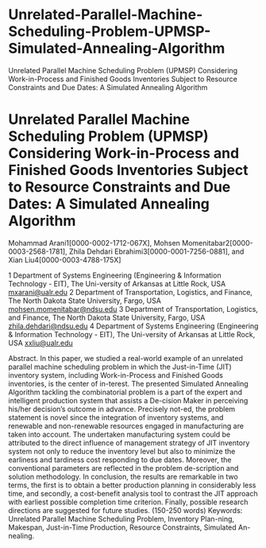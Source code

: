 # Unrelated-Parallel-Machine-Scheduling-Problem-UPMSP-Simulated-Annealing-Algorithm
Unrelated Parallel Machine Scheduling Problem (UPMSP) Considering Work-in-Process and Finished Goods Inventories Subject to Resource Constraints and Due Dates: A Simulated Annealing Algorithm


# Unrelated Parallel Machine Scheduling Problem (UPMSP) Considering Work-in-Process and Finished Goods Inventories Subject to Resource Constraints and Due Dates: A Simulated Annealing Algorithm

Mohammad Arani1[0000-0002-1712-067X], Mohsen Momenitabar2[0000-0003-2568-1781], Zhila Dehdari Ebrahimi3[0000-0001-7256-0881], and Xian Liu4[0000-0003-4788-175X]

1 Department of Systems Engineering (Engineering & Information Technology - EIT), The Uni-versity of Arkansas at Little Rock, USA
mxarani@ualr.edu
2 Department of Transportation, Logistics, and Finance, The North Dakota State University, Fargo, USA
mohsen.momenitabar@ndsu.edu
3 Department of Transportation, Logistics, and Finance, The North Dakota State University, Fargo, USA
zhila.dehdari@ndsu.edu
4 Department of Systems Engineering (Engineering & Information Technology - EIT), The Uni-versity of Arkansas at Little Rock, USA
xxliu@ualr.edu


Abstract. In this paper, we studied a real-world example of an unrelated parallel machine scheduling problem in which the Just-in-Time (JIT) inventory system, including Work-in-Process and Finished Goods inventories, is the center of in-terest. The presented Simulated Annealing Algorithm tackling the combinatorial problem is a part of the expert and intelligent production system that assists a De-cision Maker in perceiving his/her decision’s outcome in advance. Precisely not-ed, the problem statement is novel since the integration of inventory systems, and renewable and non-renewable resources engaged in manufacturing are taken into account. The undertaken manufacturing system could be attributed to the direct influence of management strategy of JIT inventory system not only to reduce the inventory level but also to minimize the earliness and tardiness cost responding to due dates. Moreover, the conventional parameters are reflected in the problem de-scription and solution methodology. In conclusion, the results are remarkable in two terms, the first is to obtain a better production planning in considerably less time, and secondly, a cost-benefit analysis tool to contrast the JIT approach with earliest possible completion time criterion. Finally, possible research directions are suggested for future studies. (150-250 words)
Keywords: Unrelated Parallel Machine Scheduling Problem, Inventory Plan-ning, Makespan, Just-in-Time Production, Resource Constraints, Simulated An-nealing.

